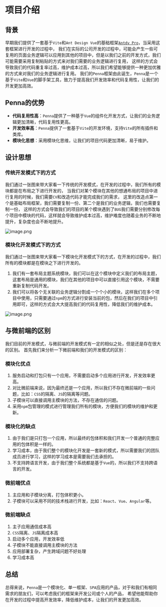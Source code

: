 # 项目介绍

## 背景

早期我们提供了一套基于`Vite`和`Ant Design Vue`的基础框架[`Antdv Pro`](https://www.antdv-pro.com/)，当采用这套框架进行开发的过程中，
我们在实际的公司开发的过程中，可能会产生一些可复用的页面业务逻辑可以应用到其他的项目中，但是以我们之前的开发方式，我们可能需要采用复制粘贴的方式来对我们需要的业务逻辑进行复用，
这样的方式会导致我们的代码重复率过高，维护成本过高，所以我们希望能够提供一种更加优雅的方式来对我们的业务逻辑进行复用。
我们的`Penna`框架由此诞生，`Penna`是一个基于`Vite`和`Vue`的脚手架工具，致力于提高我们开发效率和代码复用性，让我们的开发更加高效。

## Penna的优势

- **代码复用性高**：`Penna`提供了一种基于`Vue`的组件化开发方式，让我们的业务逻辑更加清晰，代码复用性更高。
- **开发效率高**：`Penna`提供了一套基于`Vite`的开发环境，支持`Vite`的所有插件和类库。
- **模块化思想**：采用模块化思维，让我们的项目代码更加清晰，易于维护。

## 设计思想

### 传统开发模式下的方式

我们通过一张图来带大家看一下传统的开发模式，在开发的过程中，我们所有的模块都是在布局之下进行开发的，
当我们对某个模块在其他的想通布局的项目中进行复用的时候，我们需要`CV`和改造代码才能完成我们的需求，
这里的改造点第一个是基础布局框架，我们需要复制一份、第二个是我们的业务逻辑，我们也需要复制一份，
这样的方式会导致我们的项目的某个模块遇到了`BUG`我们需要分别修改每个项目中模块的代码，这样就会导致维护成本过高，维护难度也随着业务的不断地提升，复杂度也会不断地提升。

![image.png](/introduce-develop.png)


### 模块化开发模式下的方式

我们通过一张图来带大家看一下模块化开发模式下的方式，在开发的过程中，我们所有的模块都是在模块之下进行开发的。

1. 我们有一套布局主题系统模块，我们可以在这个模块中定义我们的布局主题，这套布局是通用的模块，我们在其他的项目中可以直接引用这个模块，不需要重新复制代码开发。
2. 我们可以将各个无关联的业务逻辑分割成一个个小的模块，这样我们在多个项目中使用，只需要通过`npm`的方式进行安装当前的包，然后在我们的项目中引用即可，这样的方式会大大提高我们的代码复用性，降低我们的维护成本。

![image.png](/introduce-develop-module.png)


## 与微前端的区别

我们目前的开发模式，与微前端的开发模式有一定的相似之处，但是还是存在很大的区别。
首先我们来分析一下微前端和我们的开发模式的区别：

### 模块化优点

1. 服务启动和打包只有一个应用，不需要启动多个应用进行开发，开发效率更高。
2. 对比微前端来说，因为最终还是一个应用，所以我们不存在微前端的一些问题，比如：`CSS`的隔离、`JS`的隔离等问题。
3. 子模块可以直接调用主模块的方法，不存在通信的问题。
4. 采用`npm`包管理的模式进行管理我们所有的模块，方便我们的模块的维护和更新。

### 模块化的缺点

1. 由于我们是只打包一个应用，所以最终的包体积和我们开发一个普通的完整应用的包体积是一样的。
2. 学习成本，由于我们整个的模块化开发是一套新的模式，所以需要我们的团队成员进行学习，这样的学习成本是需要我们去承担的。
3. 不支持跨语言开发，由于我们整个系统都是基于`Vue`的，所以我们不支持跨语言的开发。

### 微前端优点

1. 主应用和子模块分离，打包体积更小。
2. 子模块可以采用不同的技术栈进行开发，比如：`React`、`Vue`、`Angular`等。

### 微前端缺点

1. 主子应用通信成本高
2. `CSS`隔离、`JS`隔离成本高
3. 启动多个应用，开发效率低
4. 子模块不能直接调用主模块的方法
5. 应用部署复杂，产生跨域问题不好处理
6. 学习成本高


## 总结

总得来说，`Penna`是一个模块化、单一框架、`SPA`应用的产品，对于和我们有相同需求的朋友们，可以考虑我们的框架来开发公司或个人的产品，
希望他能帮助你在开发的过程中提高开发效率，降低维护成本，让我们的开发更加高效。
